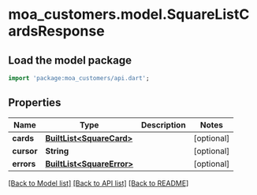 # moa_customers.model.SquareListCardsResponse

## Load the model package
```dart
import 'package:moa_customers/api.dart';
```

## Properties
Name | Type | Description | Notes
------------ | ------------- | ------------- | -------------
**cards** | [**BuiltList&lt;SquareCard&gt;**](SquareCard.md) |  | [optional] 
**cursor** | **String** |  | [optional] 
**errors** | [**BuiltList&lt;SquareError&gt;**](SquareError.md) |  | [optional] 

[[Back to Model list]](../README.md#documentation-for-models) [[Back to API list]](../README.md#documentation-for-api-endpoints) [[Back to README]](../README.md)


